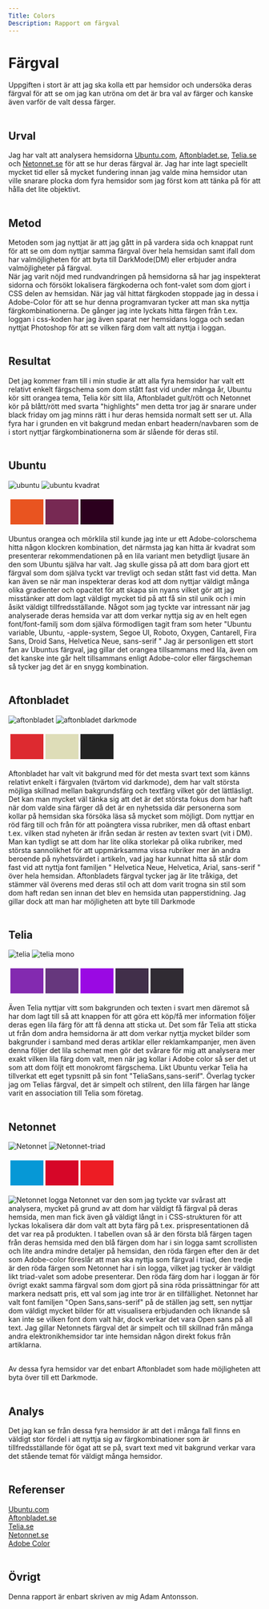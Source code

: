 ```yaml
---
Title: Colors
Description: Rapport om färgval
---
```


Färgval
=======================

Uppgiften i stort är att jag ska kolla ett par hemsidor och undersöka deras färgval för att se om jag kan utröna om det är bra val av färger och kanske även varför de valt dessa färger. <br><br>

Urval
-----------------------

Jag har valt att analysera hemsidorna <a href="https://ubuntu.com">Ubuntu.com</a>, <a href="https://aftonbladet.se">Aftonbladet.se</a>, <a href="https://telia.se">Telia.se</a> och <a href="https://netonnet.se">Netonnet.se</a> för att se hur deras färgval är. Jag har inte lagt speciellt mycket tid eller så mycket fundering innan jag valde mina hemsidor utan ville snarare plocka dom fyra hemsidor som jag först kom att tänka på för att hålla det lite objektivt.<br><br>

Metod
-----------------------

Metoden som jag nyttjat är att jag gått in på vardera sida och knappat runt för att se om dom nyttjar samma färgval över hela hemsidan samt ifall dom har valmöjligheten för att byta till DarkMode(DM) eller erbjuder andra valmöjligheter på färgval.  
När jag varit nöjd med rundvandringen på hemsidorna så har jag inspekterat sidorna och försökt lokalisera färgkoderna och font-valet som dom gjort i CSS delen av hemsidan. När jag väl hittat färgkoden stoppade jag in dessa i Adobe-Color för att se hur denna programvaran tycker att man ska nyttja färgkombinationerna. De gånger jag inte lyckats hitta färgen från t.ex. loggan i css-koden har jag även sparat ner hemsidans logga och sedan nyttjat Photoshop för att se vilken färg dom valt att nyttja i loggan. <br><br>

Resultat
-----------------------

Det jag kommer fram till i min studie är att alla fyra hemsidor har valt ett relativt enkelt färgschema som dom stått fast vid under många år, Ubuntu kör sitt orangea tema, Telia kör sitt lila, Aftonbladet gult/rött och Netonnet kör på blått/rött med svarta "highlights" men detta tror jag är snarare under black friday om jag minns rätt i hur deras hemsida normalt sett ser ut. 
Alla fyra har i grunden en vit bakgrund medan enbart headern/navbaren som de i stort nyttjar färgkombinationerna som är slående för deras stil. <br><br>

## Ubuntu

<img class="foto" src="../../portfolio/assets/img/analys/ubuntu.png" alt="ubuntu">
<img class="foto" src="../../portfolio/assets/img/analys/ubuntu-kvadrat.png" alt="ubuntu kvadrat">
<table style="border-spacing: 4px; border-collapse: separate">
<tr>
<td style="height: 50px; width: 50px; background-color: #e95420">
<td style="height: 50px; width: 50px; background-color: #772953">
<td style="height: 50px; width: 50px; background-color: #2c001e">
</tr>
</table>
Ubuntus orangea och mörklila stil kunde jag inte ur ett Adobe-colorschema hitta någon klockren kombination, det närmsta jag kan hitta är kvadrat som presenterar rekommendationen på en lila variant men betydligt ljusare än den som Ubuntu själva har valt. Jag skulle gissa på att dom bara gjort ett färgval som dom själva tyckt var trevligt och sedan stått fast vid detta. Man kan även se när man inspekterar deras kod att dom nyttjar väldigt många olika gradienter och opacitet för att skapa sin nyans vilket gör att jag misstänker att dom lagt väldigt mycket tid på att få sin stil unik och i min åsikt väldigt tillfredsställande. 
Något som jag tyckte var intressant när jag analyserade deras hemsida var att dom verkar nyttja sig av en helt egen font/font-familj som dom själva förmodligen tagit fram som heter "Ubuntu variable, Ubuntu, -apple-system, Segoe UI, Roboto, Oxygen, Cantarell, Fira Sans, Droid Sans, Helvetica Neue, sans-serif "
Jag är personligen ett stort fan av Ubuntus färgval, jag gillar det orangea tillsammans med lila, även om det kanske inte går helt tillsammans enligt Adobe-color eller färgscheman så tycker jag det är en snygg kombination. <br><br>

## Aftonbladet

<img class="foto" src="../../portfolio/assets/img/analys/aftonbladet.png" alt="aftonbladet">
<img class="foto" src="../../portfolio/assets/img/analys/aftonbladet-dark.png" alt="aftonbladet darkmode">
<table style="border-spacing: 4px; border-collapse: separate">
<tr>
<td style="height: 50px; width: 50px; background-color: #dd2a30">
<td style="height: 50px; width: 50px; background-color: #deddb8">
<td style="height: 50px; width: 50px; background-color: #222222">
</tr>
</table>
Aftonbladet har valt vit bakgrund med för det mesta svart text som känns relativt enkelt i färgvalen (tvärtom vid darkmode), dem har valt största möjliga skillnad mellan bakgrundsfärg och textfärg vilket gör det lättläsligt. Det kan man mycket väl tänka sig att det är det största fokus dom har haft när dom valde sina färger då det är en nyhetssida där personerna som kollar på hemsidan ska försöka läsa så mycket som möjligt. 
Dom nyttjar en röd färg till och från för att poängtera vissa rubriker, men då oftast enbart t.ex. vilken stad nyheten är ifrån sedan är resten av texten svart (vit i DM). 
Man kan tydligt se att dom har lite olika storlekar på olika rubriker, med största sannolikhet för att uppmärksamma vissa rubriker mer än andra beroende på nyhetsvärdet i artikeln, vad jag har kunnat hitta så står dom fast vid att nyttja font familjen " Helvetica Neue, Helvetica, Arial, sans-serif " över hela hemsidan. 
Aftonbladets färgval tycker jag är lite tråkiga, det stämmer väl överens med deras stil och att dom varit trogna sin stil som dom haft redan sen innan det blev en hemsida utan papperstidning. Jag gillar dock att man har möjligheten att byte till Darkmode <br><br> 


## Telia

<img class="foto" src="../../portfolio/assets/img/analys/telia.png" alt="telia">
<img class="foto" src="../../portfolio/assets/img/analys/telia-mono.png" alt="telia mono">
<table style="border-spacing: 4px; border-collapse: separate">
<tr>
<td style="height: 50px; width: 50px; background-color: #832AB0">
<td style="height: 50px; width: 50px; background-color: #66377D">
<td style="height: 50px; width: 50px; background-color: #9A09E3">
<td style="height: 50px; width: 50px; background-color: #412F4A">
<td style="height: 50px; width: 50px; background-color: #302B33">
</tr>
</table>

Även Telia nyttjar vitt som bakgrunden och texten i svart men däremot så har dom lagt till så att knappen för att göra ett köp/få mer information följer deras egen lila färg för att få denna att sticka ut. 
Det som får Telia att sticka ut från dom andra hemsidorna är att dom verkar nyttja mycket bilder som bakgrunder i samband med deras artiklar eller reklamkampanjer, men även denna följer det lila schemat men gör det svårare för mig att analysera mer exakt vilken lila färg dom valt, men när jag kollar i Adobe color så ser det ut som att dom följt ett monokromt färgschema. 
Likt Ubuntu verkar Telia ha tillverkat ett eget typsnitt på sin font "TeliaSans,sans-serif". 
Överlag tycker jag om Telias färgval, det är simpelt och stilrent, den lilla färgen har länge varit en association till Telia som företag.  <br><br>

## Netonnet

<img class="foto" src="../../portfolio/assets/img/analys/non.png" alt="Netonnet">
<img class="foto" src="../../portfolio/assets/img/analys/non-triad.png" alt="Netonnet-triad">
<table style="border-spacing: 4px; border-collapse: separate">
<tr>
<td style="height: 50px; width: 50px; background-color: #0698D6">
<td style="height: 50px; width: 50px; background-color: #D60628">
<td style="height: 50px; width: 50px; background-color: #ed1c24">
</tr>
</table>
<img class="foto" src="../../portfolio/assets/img/analys/netonnet.svg" alt="Netonnet logga">
Netonnet var den som jag tyckte var svårast att analysera, mycket på grund av att dom har väldigt få färgval på deras hemsida, men man fick även gå väldigt långt in i CSS-strukturen för att lyckas lokalisera där dom valt att byta färg på t.ex. prispresentationen då det var rea på produkten. 
I tabellen ovan så är den första blå färgen tagen från deras hemsida med den blå färgen dom har i sin logga samt scrollisten och lite andra mindre detaljer på hemsidan, den röda färgen efter den är det som Adobe-color föreslår att man ska nyttja som färgval i triad, den tredje är den röda färgen som Netonnet har i sin logga, vilket jag tycker är väldigt likt triad-valet som adobe presenterar. Den röda färg dom har i loggan är för övrigt exakt samma färgval som dom gjort på sina röda prissättningar för att markera nedsatt pris, ett val som jag inte tror är en tillfällighet. 
Netonnet har valt font familjen "Open Sans,sans-serif" på de ställen jag sett, sen nyttjar dom väldigt mycket bilder för att visualisera erbjudanden och liknande så kan inte se vilken font dom valt här, dock verkar det vara Open sans på all text. 
Jag gillar Netonnets färgval det är simpelt och till skillnad från många andra elektronikhemsidor tar inte hemsidan någon direkt fokus från artiklarna. 
<br><br>


Av dessa fyra hemsidor var det enbart Aftonbladet som hade möjligheten att byta över till ett Darkmode.<br><br>


Analys
-----------------------

Det jag kan se från dessa fyra hemsidor är att det i många fall finns en väldigt stor fördel i att nyttja sig av färgkombinationer som är tillfredsställande för ögat att se på, svart text med vit bakgrund verkar vara det stående temat för väldigt många hemsidor. <br><br>

Referenser
-----------------------

<a href="https://ubuntu.com">Ubuntu.com</a><br>
<a href="https://aftonbladet.se">Aftonbladet.se</a><br>
<a href="https://telia.se">Telia.se</a><br>
<a href="https://netonnet.se">Netonnet.se</a><br>
<a href="https://color.adobe.com/sv/create/color-wheel">Adobe Color</a><br><br>


Övrigt
-----------------------

Denna rapport är enbart skriven av mig Adam Antonsson.